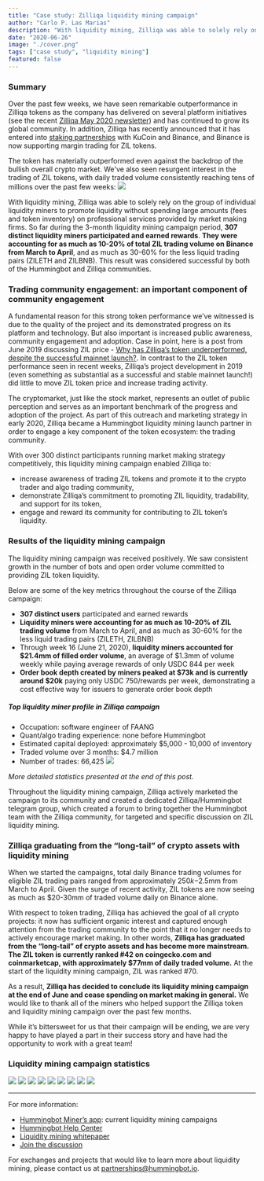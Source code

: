 ```yaml
---
title: "Case study: Zilliqa liquidity mining campaign"
author: "Carlo P. Las Marias"
description: "With liquidity mining, Zilliqa was able to solely rely on the group of individual liquidity miners to promote liquidity."
date: "2020-06-26"
image: "./cover.png"
tags: ["case study", "liquidity mining"]
featured: false
---
```


### Summary

Over the past few weeks, we have seen remarkable outperformance in Zilliqa tokens as the company has delivered on several platform initiatives (see the recent [Zilliqa May 2020 newsletter](https://blog.zilliqa.com/zilliqa-monthly-newsletter-may-2020-83a694add9ae)) and has continued to grow its global community.  In addition, Zilliqa has recently announced that it has entered into [staking partnerships](https://blog.zilliqa.com/zilliqa-set-to-introduce-staking-on-the-mainnet-soon-promises-added-value-and-efficiency-to-its-f2f80e38eacb) with KuCoin and Binance, and Binance is now supporting margin trading for ZIL tokens.

The token has materially outperformed even against the backdrop of the bullish overall crypto market. We've also seen resurgent interest in the trading of ZIL tokens, with daily traded volume consistently reaching tens of millions over the past few weeks:
![](price.png)

With liquidity mining, Zilliqa was able to solely rely on the group of individual liquidity miners to promote liquidity without spending large amounts (fees and token inventory) on professional services provided by market making firms. So far during the 3-month liquidity mining campaign period, **307 distinct liquidity miners participated and earned rewards**. **They were accounting for as much as 10-20% of total ZIL trading volume on Binance from March to April**, and as much as 30-60% for the less liquid trading pairs (ZILETH and ZILBNB). This result was considered successful by both of the Hummingbot and Zilliqa communities. 

<!-- more -->

### Trading community engagement: an important component of community engagement

A fundamental reason for this strong token performance we’ve witnessed is due to the quality of the project and its demonstrated progress on its platform and technology.  But also important is increased public awareness, community engagement and adoption.  Case in point, here is a post from June 2019 discussing ZIL price - [Why has Zilliqa’s token underperformed, despite the successful mainnet launch?](https://medium.com/swlh/why-has-zilliqas-token-underperformed-despite-the-successful-mainnet-launch-8ba1c48143d7). In contrast to the ZIL token performance seen in recent weeks, Zilliqa’s project development in 2019 (even something as substantial as a successful and stable mainnet launch!) did little to move ZIL token price and increase trading activity.

The cryptomarket, just like the stock market, represents an outlet of public perception and serves as an important benchmark of the progress and adoption of the project. As part of this outreach and marketing strategy in early 2020, Zilliqa became a Hummingbot liquidity mining launch partner in order to engage a key component of the token ecosystem: the trading community. 

With over 300 distinct participants running market making strategy competitively, this liquidity mining campaign enabled Zilliqa to:

- increase awareness of trading ZIL tokens and promote it to the crypto trader and algo trading community,
- demonstrate Zilliqa’s commitment to promoting ZIL liquidity, tradability, and support for its token,
- engage and reward its community for contributing to ZIL token’s liquidity.

### Results of the liquidity mining campaign

The liquidity mining campaign was received positively.  We saw consistent growth in the number of bots and open order volume committed to providing ZIL token liquidity.

Below are some of the key metrics throughout the course of the Zilliqa campaign:

- **307 distinct users** participated and earned rewards
- **Liquidity miners were accounting for as much as 10-20% of ZIL trading volume** from March to April, and as much as 30-60% for the less liquid trading pairs (ZILETH, ZILBNB)
- Through week 16 (June 21, 2020), **liquidity miners accounted for $21.4mm of filled order volume**, an average of $1.3mm of volume weekly while paying average rewards of only USDC 844 per week
- **Order book depth created by miners peaked at $73k and is currently around $20k** paying only USDC 750/rewards per week, demonstrating a cost effective way for issuers to generate order book depth

##### Top liquidity miner profile in Zilliqa campaign

- Occupation: software engineer of FAANG
- Quant/algo trading experience: none before Hummingbot
- Estimated capital deployed: approximately $5,000 - 10,000 of inventory
- Traded volume over 3 months: $4.7 million
- Number of trades: 66,425
![](topminer.jpeg)

*More detailed statistics presented at the end of this post.*

Throughout the liquidity mining campaign, Zilliqa actively marketed the campaign to its community and created a dedicated Zilliqa/Hummingbot telegram group, which created a forum to bring together the Hummingbot team with the Zilliqa community, for targeted and specific discussion on ZIL liquidity mining.

### Zilliqa graduating from the “long-tail” of crypto assets with liquidity mining

When we started the campaigns, total daily Binance trading volumes for eligible ZIL trading pairs ranged from approximately $250k-$2.5mm from March to April.  Given the surge of recent activity, ZIL tokens are now seeing as much as $20-30mm of traded volume daily on Binance alone.

With respect to token trading, Zilliqa has achieved the goal of all crypto projects: it now has sufficient organic interest and captured enough attention from the trading community to the point that it no longer needs to actively encourage market making.  In other words, **Zilliqa has graduated from the “long-tail” of crypto assets and has become more mainstream.  The ZIL token is currently ranked #42 on coingecko.com and coinmarketcap, with approximately $77mm of daily traded volume.** At the start of the liquidity mining campaign, ZIL was ranked #70.

As a result, **Zilliqa has decided to conclude its liquidity mining campaign at the end of June and cease spending on market making in general.** We would like to thank all of the miners who helped support the Zilliqa token and liquidity mining campaign over the past few months.

While it’s bittersweet for us that their campaign will be ending, we are very happy to have played a part in their success story and have had the opportunity to work with a great team!

### Liquidity mining campaign statistics

![](stacked.png)
![](totalminers.png)
![](weeklyminers.png)
![](OOV.png)
![](stackedOOV.png)
![](FOV.png)
![](StackedFOV.png)
![](binanceperc1.png)
![](binanceperc2.png)

---
For more information:
- [Hummingbot Miner’s app](https://miners.hummingbot.io): current liquidity mining campaigns
- [Hummingbot Help Center](https://hummingbot.zendesk.com/hc/en-us)
- [Liquidity mining whitepaper](https://bit.ly/liquiditymining)
- [Join the discussion](https://discord.hummingbot.io)

For exchanges and projects that would like to learn more about liquidity mining, please contact us at [partnerships@hummingbot.io](mailto:partnerships@hummingbot.io).
